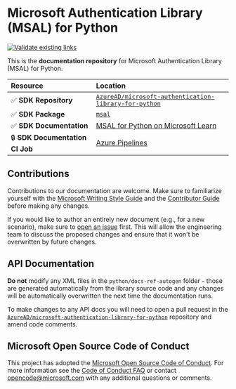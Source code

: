 # Microsoft Authentication Library (MSAL) for Python

[![Validate existing links](https://github.com/MicrosoftDocs/microsoft-authentication-library-for-python/actions/workflows/linkvalidator.yml/badge.svg)](https://github.com/MicrosoftDocs/microsoft-authentication-library-for-python/actions/workflows/linkvalidator.yml)

This is the **documentation repository** for Microsoft Authentication Library (MSAL) for Python.

| Resource                     | Location   |
|:-----------------------------|:-----------|
| ✅ **SDK Repository**           | [`AzureAD/microsoft-authentication-library-for-python`](https://github.com/AzureAD/microsoft-authentication-library-for-python) |
| ✅ **SDK Package**              | [`msal`](https://pypi.org/project/msal/) |
| ✅ **SDK Documentation**        | [MSAL for Python on Microsoft Learn](https://learn.microsoft.com/entra/msal/python/) |
| 🔒 **SDK Documentation CI Job** | [Azure Pipelines](https://apidrop.visualstudio.com/Content%20CI/_build?definitionId=6169) |

## Contributions

Contributions to our documentation are welcome. Make sure to familiarize yourself with the [Microsoft Writing Style Guide](https://learn.microsoft.com/style-guide/welcome/) and the [Contributor Guide](https://learn.microsoft.com/contribute/) before making any changes.

If you would like to author an entirely new document (e.g., for a new scenario), make sure to [open an issue](https://github.com/AzureAD/microsoft-authentication-library-for-python/issues) first. This will allow the engineering team to discuss the proposed changes and ensure that it won't be overwritten by future changes.

## API Documentation

**Do not** modify any XML files in the `python/docs-ref-autogen` folder - those are generated automatically from the library source code and any changes will be automatically overwritten the next time the documentation runs.

To make changes to any API docs you will need to open a pull request in the [`AzureAD/microsoft-authentication-library-for-python`](https://github.com/AzureAD/microsoft-authentication-library-for-python) repository and amend code comments.

## Microsoft Open Source Code of Conduct

This project has adopted the [Microsoft Open Source Code of Conduct](https://opensource.microsoft.com/codeofconduct/).
For more information see the [Code of Conduct FAQ](https://opensource.microsoft.com/codeofconduct/faq/) or contact [opencode@microsoft.com](mailto:opencode@microsoft.com) with any additional questions or comments.
